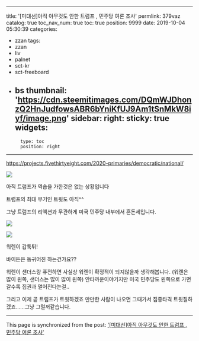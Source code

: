 
---
title: '[미대선]아직 아무것도 안한 트럼프 , 민주당 여론 조사'
permlink: 379vaz
catalog: true
toc_nav_num: true
toc: true
position: 9999
date: 2019-10-04 05:30:39
categories:
- zzan
tags:
- zzan
- liv
- palnet
- sct-kr
- sct-freeboard
- bs
thumbnail: 'https://cdn.steemitimages.com/DQmWJDhonzQ2HnJudfowsABR6bYniKfUJ9Am1tSnMkW8iyf/image.png'
sidebar:
    right:
        sticky: true
widgets:
    -
        type: toc
        position: right
---


https://projects.fivethirtyeight.com/2020-primaries/democratic/national/

![](https://cdn.steemitimages.com/DQmWJDhonzQ2HnJudfowsABR6bYniKfUJ9Am1tSnMkW8iyf/image.png)

아직 트럼프가 역습을 가한것은 없는 상황입니다

트럼프의 최대 무기인 트윗도 아직^^

그냥 트럼프의 리액션과  무관하게 미국 민주당 내부에서 혼돈세입니다.

![](https://cdn.steemitimages.com/DQmVw3hZGcU1sfKYaxynFWrhGCtdAi26AkByTxQi3xXVUSJ/image.png)

![](https://cdn.steemitimages.com/DQmerddBJNC3f1fQyaQdcCtcebdtwb4aAYUJmwQVVWSmLxM/image.png)

워렌이 갑툭튀!


바이든은 동귀어진 하는건가요??


워렌이 샌더스랑 퓨전하면 사실상 워렌이 확정적이 되지않을까 생각해봅니다.
(워렌은 많이 왼쪽, 샌더스는 많이 많이 왼쪽) 안타까운이야기지만 미국 민주당도 왼쪽으로 가면 갈수록 집권과 멀어진다는걸..


그리고 이제 곧 트럼프가 트윗하겠죠 만만한 사람이 나오면 그때가서 집중타격 트윗질하겠죠......그냥 그럴꺼같습니다.

- - -

This page is synchronized from the post: ['[미대선]아직 아무것도 안한 트럼프 , 민주당 여론 조사'](https://steemit.com/@virus707/379vaz)
